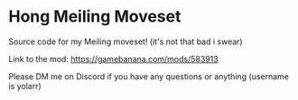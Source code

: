 # Hong Meiling Moveset
Source code for my Meiling moveset! (it's not that bad i swear)

Link to the mod: https://gamebanana.com/mods/583913

Please DM me on Discord if you have any questions or anything (username is yolarr)
